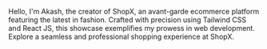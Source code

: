 Hello, I'm Akash, the creator of ShopX, an avant-garde ecommerce platform featuring the latest in fashion. Crafted with precision using Tailwind CSS and React JS, this showcase exemplifies my prowess in web development. Explore a seamless and professional shopping experience at ShopX.
